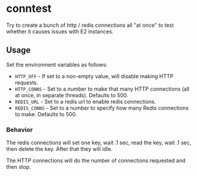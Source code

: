 # conntest

Try to create a bunch of http / redis connections all "at once" to test whether it causes issues with E2 instances.

## Usage

Set the environment variables as follows:

- `HTTP_OFF` - If set to a non-empty value, will disable making HTTP requests.
- `HTTP_CONNS` - Set to a number to make that many HTTP connections (all at once, in separate threads). Defaults to 500.
- `REDIS_URL` - Set to a redis url to enable redis connections.
- `REDIS_CONNS` - Set to a number to specify how many Redis connections to make. Defaults to 500.


### Behavior

The redis connections will set one key, wait .1 sec, read the key, wait .1 sec, then delete the key. After that they will idle.

The HTTP connections will do the number of connections requested and then stop.